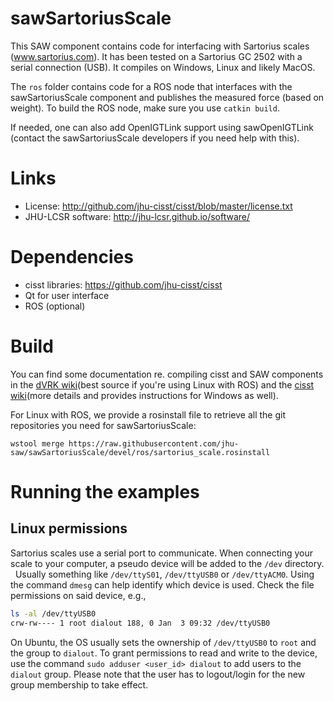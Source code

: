 # sawSartoriusScale

This SAW component contains code for interfacing with Sartorius scales (www.sartorius.com).  It has been tested on a Sartorius GC 2502 with a serial connection (USB).  It compiles on Windows, Linux and likely MacOS.

The `ros` folder contains code for a ROS node that interfaces with the sawSartoriusScale component and publishes the measured force (based on weight).  To build the ROS node, make sure you use `catkin build`.

If needed, one can also add OpenIGTLink support using sawOpenIGTLink (contact the sawSartoriusScale developers if you need help with this).

# Links
 * License: http://github.com/jhu-cisst/cisst/blob/master/license.txt
 * JHU-LCSR software: http://jhu-lcsr.github.io/software/

# Dependencies
 * cisst libraries: https://github.com/jhu-cisst/cisst
 * Qt for user interface
 * ROS (optional)

# Build

You can find some documentation re. compiling cisst and SAW components in the [dVRK wiki](https://github.com/jhu-dvrk/sawIntuitiveResearchKit/wiki/CatkinBuild#catkin-build-and-rosinstall)(best source if you're using Linux with ROS) and the [cisst wiki](https://github.com/jhu-cisst/cisst/wiki/Compiling-cisst-and-SAW-with-CMake)(more details and provides instructions for Windows as well).

For Linux with ROS, we provide a rosinstall file to retrieve all the git repositories you need for sawSartoriusScale:
```
wstool merge https://raw.githubusercontent.com/jhu-saw/sawSartoriusScale/devel/ros/sartorius_scale.rosinstall
```

# Running the examples
 
## Linux permissions
 
Sartorius scales use a serial port to communicate.  When connecting your scale to your computer, a pseudo device will be added to the `/dev` directory.   Usually something like `/dev/ttyS01`, `/dev/ttyUSB0` or `/dev/ttyACM0`.  Using the command `dmesg` can help identify which device is used.  Check the file permissions on said device, e.g.,
```sh
ls -al /dev/ttyUSB0 
crw-rw---- 1 root dialout 188, 0 Jan  3 09:32 /dev/ttyUSB0
```
On Ubuntu, the OS usually sets the ownership of `/dev/ttyUSB0` to `root` and the group to `dialout`.   To grant permissions to read and write to the device, use the command `sudo adduser <user_id> dialout` to add users to the `dialout` group.   Please note that the user has to logout/login for the new group membership to take effect.
